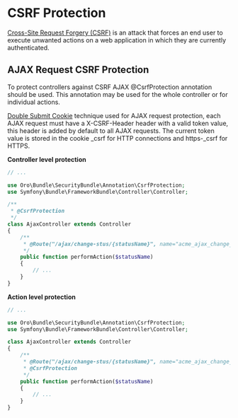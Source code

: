 <a id="backend-security-bundle-csrf"></a>

# CSRF Protection

<a href="https://owasp.org/www-community/attacks/csrf" target="_blank">Cross-Site Request Forgery (CSRF)</a> is an attack that forces an end user to execute unwanted actions on a web application
in which they are currently authenticated.

## AJAX Request CSRF Protection

To protect controllers against CSRF AJAX @CsrfProtection annotation should be used. This annotation may be used for the whole
controller or for individual actions.

<a href="https://cheatsheetseries.owasp.org/cheatsheets/Cross-Site_Request_Forgery_Prevention_Cheat_Sheet.html#double-submit-cookie" target="_blank">Double Submit Cookie</a> technique used for AJAX request protection, each AJAX request must have a X-CSRF-Header header with a valid token value, this header is added by default to all AJAX requests.
The current token value is stored in the cookie \_csrf for HTTP connections and https-_csrf for HTTPS.

**Controller level protection**

```php
// ...

use Oro\Bundle\SecurityBundle\Annotation\CsrfProtection;
use Symfony\Bundle\FrameworkBundle\Controller\Controller;

/**
 * @CsrfProtection
 */
class AjaxController extends Controller
{
    /**
     * @Route("/ajax/change-stus/{statusName}", name="acme_ajax_change_status", methods={"POST"})
     */
    public function performAction($statusName)
    {
        // ...
    }
}
```

**Action level protection**

```php
// ...

use Oro\Bundle\SecurityBundle\Annotation\CsrfProtection;
use Symfony\Bundle\FrameworkBundle\Controller\Controller;

class AjaxController extends Controller
{
    /**
     * @Route("/ajax/change-stus/{statusName}", name="acme_ajax_change_status", methods={"POST"})
     * @CsrfProtection
     */
    public function performAction($statusName)
    {
        // ...
    }
}
```

<!-- Frontend -->
